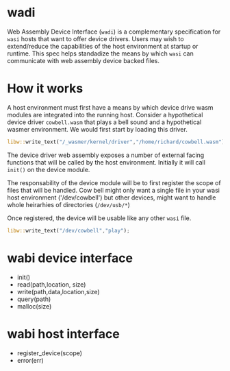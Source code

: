 # wadi

Web Assembly Device Interface (`wadi`) is a complementary specification for `wasi` hosts that want to offer device drivers. Users may wish to extend/reduce the capabilities of the host environment at startup or runtime. This spec helps standadize the means by which `wasi` can communicate with web assembly device backed files.

# How it works

A host environment must first have a means by which device drive wasm modules are integrated into the running host. Consider a hypothetical device driver `cowbell.wasm` that plays a bell sound and a hypothetical wasmer environment.  We would first start by loading this driver.

```rust
libw::write_text("/_wasmer/kernel/driver","/home/richard/cowbell.wasm");
```

The device driver web assembly exposes a number of external facing functions that will be called by the host environment. Initially it will call `init()` on the device module.

The responsability of the device module will be to first register the scope of files that will be handled. Cow bell might only want a single file in your wasi host environment ('/dev/cowbell') but other devices, might want to handle whole heirarhies of directories (`/dev/usb/*`)

Once registered, the device will be usable like any other `wasi` file.

```rust
libw::write_text("/dev/cowbell","play");
```

# wabi device interface

* init()
* read(path,location, size)
* write(path,data,location,size)
* query(path)
* malloc(size)

# wabi host interface
* register_device(scope)
* error(err)
